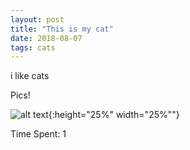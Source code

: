 ```yaml
---
layout: post
title: "This is my cat"
date: 2018-08-07
tags: cats
---
```


i like cats

Pics!

![alt text](https://rv8bebo.com/pics/2018-08-07.1.jpg "Image 1"){:height="25%" width="25%""}


Time Spent: 1
